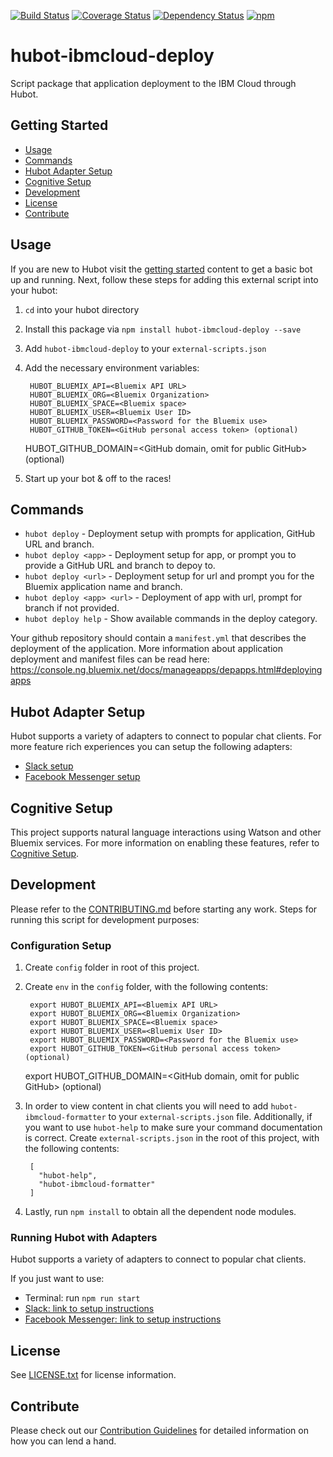 [![Build Status](https://travis-ci.org/ibm-cloud-solutions/hubot-ibmcloud-deploy.svg?branch=master)](https://travis-ci.org/ibm-cloud-solutions/hubot-ibmcloud-deploy)
[![Coverage Status](https://coveralls.io/repos/github/ibm-cloud-solutions/hubot-ibmcloud-deploy/badge.svg?branch=master)](https://coveralls.io/github/ibm-cloud-solutions/hubot-ibmcloud-deploy?branch=master)
[![Dependency Status](https://dependencyci.com/github/ibm-cloud-solutions/hubot-ibmcloud-deploy/badge)](https://dependencyci.com/github/ibm-cloud-solutions/hubot-ibmcloud-deploy)
[![npm](https://img.shields.io/npm/v/hubot-ibmcloud-deploy.svg?maxAge=2592000)](https://www.npmjs.com/package/hubot-ibmcloud-deploy)

# hubot-ibmcloud-deploy

Script package that application deployment to the IBM Cloud through Hubot.

## Getting Started
  * [Usage](#usage)
  * [Commands](#commands)
  * [Hubot Adapter Setup](#hubot-adapter-setup)
  * [Cognitive Setup](#cognitive-setup)
  * [Development](#development)
  * [License](#license)
  * [Contribute](#contribute)

## Usage

If you are new to Hubot visit the [getting started](https://hubot.github.com/docs/) content to get a basic bot up and running.  Next, follow these steps for adding this external script into your hubot:

1. `cd` into your hubot directory
2. Install this package via `npm install hubot-ibmcloud-deploy --save`
3. Add `hubot-ibmcloud-deploy` to your `external-scripts.json`
4. Add the necessary environment variables:

        HUBOT_BLUEMIX_API=<Bluemix API URL>
        HUBOT_BLUEMIX_ORG=<Bluemix Organization>
        HUBOT_BLUEMIX_SPACE=<Bluemix space>
        HUBOT_BLUEMIX_USER=<Bluemix User ID>
        HUBOT_BLUEMIX_PASSWORD=<Password for the Bluemix use>
        HUBOT_GITHUB_TOKEN=<GitHub personal access token> (optional)
	HUBOT_GITHUB_DOMAIN=<GitHub domain, omit for public GitHub> (optional)

5. Start up your bot & off to the races!

## Commands

- `hubot deploy` - Deployment setup with prompts for application, GitHub URL and branch.
- `hubot deploy <app>` - Deployment setup for app, or prompt you to provide a GitHub URL and branch to depoy to.
- `hubot deploy <url>` - Deployment setup for url and prompt you for the Bluemix application name and branch.
- `hubot deploy <app> <url>` - Deployment of app with url, prompt for branch if not provided.
- `hubot deploy help` - Show available commands in the deploy category.


Your github repository should contain a `manifest.yml` that describes the deployment of the application.
More information about application deployment and manifest files can be read here: https://console.ng.bluemix.net/docs/manageapps/depapps.html#deployingapps

## Hubot Adapter Setup

Hubot supports a variety of adapters to connect to popular chat clients.  For more feature rich experiences you can setup the following adapters:
- [Slack setup](https://github.com/ibm-cloud-solutions/hubot-ibmcloud-deploy/blob/master/docs/adapters/slack.md)
- [Facebook Messenger setup](https://github.com/ibm-cloud-solutions/hubot-ibmcloud-deploy/blob/master/docs/adapters/facebook.md)

## Cognitive Setup

This project supports natural language interactions using Watson and other Bluemix services.  For more information on enabling these features, refer to [Cognitive Setup](https://github.com/ibm-cloud-solutions/hubot-ibmcloud-nlc/blob/master/docs/cognitiveSetup.md).

## Development

Please refer to the [CONTRIBUTING.md](https://github.com/ibm-cloud-solutions/hubot-ibmcloud-deploy/blob/master/CONTRIBUTING.md) before starting any work.  Steps for running this script for development purposes:

### Configuration Setup

1. Create `config` folder in root of this project.
2. Create `env` in the `config` folder, with the following contents:

        export HUBOT_BLUEMIX_API=<Bluemix API URL>
        export HUBOT_BLUEMIX_ORG=<Bluemix Organization>
        export HUBOT_BLUEMIX_SPACE=<Bluemix space>
        export HUBOT_BLUEMIX_USER=<Bluemix User ID>
        export HUBOT_BLUEMIX_PASSWORD=<Password for the Bluemix use>
        export HUBOT_GITHUB_TOKEN=<GitHub personal access token> (optional)
	export HUBOT_GITHUB_DOMAIN=<GitHub domain, omit for public GitHub> (optional)

3. In order to view content in chat clients you will need to add `hubot-ibmcloud-formatter` to your `external-scripts.json` file. Additionally, if you want to use `hubot-help` to make sure your command documentation is correct. Create `external-scripts.json` in the root of this project, with the following contents:

        [
          "hubot-help",
          "hubot-ibmcloud-formatter"
        ]

4. Lastly, run `npm install` to obtain all the dependent node modules.

### Running Hubot with Adapters

Hubot supports a variety of adapters to connect to popular chat clients.

If you just want to use:
 - Terminal: run `npm run start`
 - [Slack: link to setup instructions](https://github.com/ibm-cloud-solutions/hubot-ibmcloud-deploy/blob/master/docs/adapters/slack.md)
 - [Facebook Messenger: link to setup instructions](https://github.com/ibm-cloud-solutions/hubot-ibmcloud-deploy/blob/master/docs/adapters/facebook.md)

## License

See [LICENSE.txt](https://github.com/ibm-cloud-solutions/hubot-ibmcloud-deploy/blob/master/LICENSE.txt) for license information.

## Contribute

Please check out our [Contribution Guidelines](https://github.com/ibm-cloud-solutions/hubot-ibmcloud-deploy/blob/master/CONTRIBUTING.md) for detailed information on how you can lend a hand.
